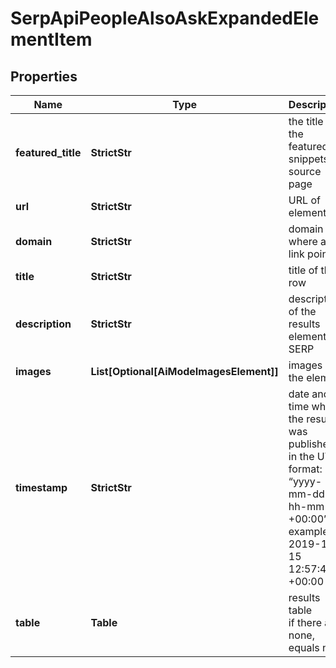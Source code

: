 # SerpApiPeopleAlsoAskExpandedElementItem


## Properties

| Name | Type | Description | Notes |
|------------ | ------------- | ------------- | -------------|
**featured_title** | **StrictStr** | the title of the featured snippets source page |[optional]|
**url** | **StrictStr** | URL of element |[optional]|
**domain** | **StrictStr** | domain where a link points |[optional]|
**title** | **StrictStr** | title of the row |[optional]|
**description** | **StrictStr** | description of the results element in SERP |[optional]|
**images** | **List[Optional[AiModeImagesElement]]** | images of the element |[optional]|
**timestamp** | **StrictStr** | date and time when the result was published<br>in the UTC format: “yyyy-mm-dd hh-mm-ss +00:00”<br>example:<br>2019-11-15 12:57:46 +00:00 |[optional]|
**table** | **Table** | results table<br>if there are none, equals null |[optional]|